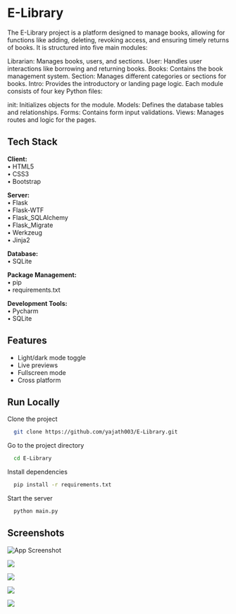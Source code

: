 
# E-Library 

The E-Library project is a platform designed to manage books, allowing for functions like adding, deleting, revoking access, and ensuring timely returns of books. It is structured into five main modules:

Librarian: Manages books, users, and sections.
User: Handles user interactions like borrowing and returning books.
Books: Contains the book management system.
Section: Manages different categories or sections for books.
Intro: Provides the introductory or landing page logic.
Each module consists of four key Python files:

init: Initializes objects for the module.
Models: Defines the database tables and relationships.
Forms: Contains form input validations.
Views: Manages routes and logic for the pages.


## Tech Stack

**Client:** \
• HTML5 \
• CSS3 \
• Bootstrap

**Server:** \
• Flask \
• Flask-WTF \
• Flask_SQLAlchemy \
• Flask_Migrate \
• Werkzeug \
• Jinja2

**Database:** \
• SQLite

**Package Management:** \
• pip \
• requirements.txt

**Development Tools:** \
• Pycharm \
• SQLite


## Features

- Light/dark mode toggle
- Live previews
- Fullscreen mode
- Cross platform


## Run Locally

Clone the project

```bash
  git clone https://github.com/yajath003/E-Library.git
```

Go to the project directory

```bash
  cd E-Library
```

Install dependencies

```bash
  pip install -r requirements.txt
```

Start the server

```bash
  python main.py
```


## Screenshots

![App Screenshot](https://drive.google.com/file/d/13fyreJYHG-76wRtAlRL6L1DXMJLYuDRe/view?usp=sharing)

![](https://drive.google.com/file/d/1it7BkHwnBZIu32hRjPybgoz9WlRkFwBq/view?usp=sharing)


![](https://drive.google.com/file/d/10lZ4kGkAwh9h8YFt70WinR9ws_aryGmy/view?usp=sharing)


![](https://drive.google.com/file/d/1mCzlSdK-tncmp4BU3Sz5pRBKgKg5lnPt/view?usp=sharing)


![](https://drive.google.com/file/d/1h6q_oEYrterP11aCWpwIsVUjxS8-zYdp/view?usp=sharing)

